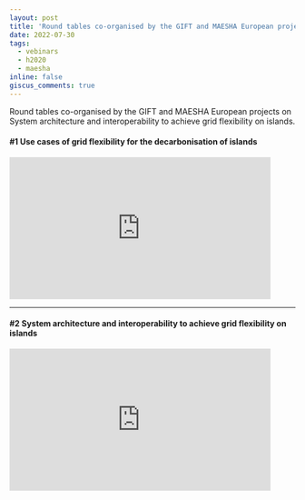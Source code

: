 ```yaml
---
layout: post
title: 'Round tables co-organised by the GIFT and MAESHA European projects'
date: 2022-07-30
tags:
  - vebinars
  - h2020
  - maesha
inline: false
giscus_comments: true
---
```


Round tables co-organised by the GIFT and MAESHA European projects on System architecture and interoperability to achieve grid flexibility on islands.

#### \#1 Use cases of grid flexibility for the decarbonisation of islands

<iframe width="460" height="250" src="https://www.youtube.com/embed/RM3U___ft5o?start=1555" title="YouTube video player" frameborder="0" allow="accelerometer; autoplay; clipboard-write; encrypted-media; gyroscope; picture-in-picture" allowfullscreen></iframe>

***

#### \#2 System architecture and interoperability to achieve grid flexibility on islands

<iframe width="460" height="250" src="https://www.youtube.com/embed/aa6eocWAiLw?start=525" title="YouTube video player" frameborder="0" allow="accelerometer; autoplay; clipboard-write; encrypted-media; gyroscope; picture-in-picture" allowfullscreen></iframe>
